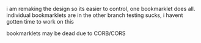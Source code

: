 i am remaking the design so its easier to control, one bookmarklet does all.
individual bookmarklets are in the other branch
testing sucks, i havent gotten time to work on this

bookmarklets may be dead due to CORB/CORS
